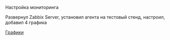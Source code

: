 Настройка мониторинга

Развернул Zabbix Server, установил агента на тестовый стенд, настроил, добавил 4 графика

[Графики](/img/1.jpg)

